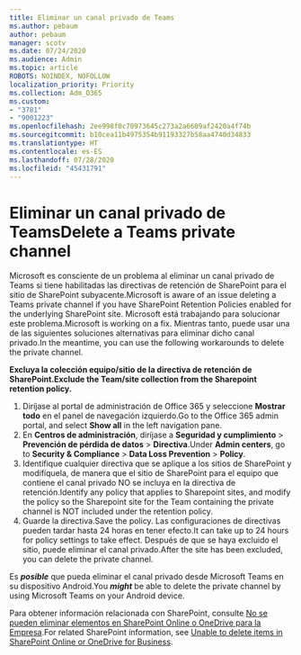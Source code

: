 ```yaml
---
title: Eliminar un canal privado de Teams
ms.author: pebaum
author: pebaum
manager: scotv
ms.date: 07/24/2020
ms.audience: Admin
ms.topic: article
ROBOTS: NOINDEX, NOFOLLOW
localization_priority: Priority
ms.collection: Adm_O365
ms.custom:
- "3781"
- "9001223"
ms.openlocfilehash: 2ee998f0c70973645c273a2a6609af2420a4f74b
ms.sourcegitcommit: b10cea11b4975354b91193327b58aa4740d34833
ms.translationtype: HT
ms.contentlocale: es-ES
ms.lasthandoff: 07/28/2020
ms.locfileid: "45431791"
---
```

# <a name="delete-a-teams-private-channel"></a><span data-ttu-id="9319e-102">Eliminar un canal privado de Teams</span><span class="sxs-lookup"><span data-stu-id="9319e-102">Delete a Teams private channel</span></span>

<span data-ttu-id="9319e-103">Microsoft es consciente de un problema al eliminar un canal privado de Teams si tiene habilitadas las directivas de retención de SharePoint para el sitio de SharePoint subyacente.</span><span class="sxs-lookup"><span data-stu-id="9319e-103">Microsoft is aware of an issue deleting a Teams private channel if you have SharePoint Retention Policies enabled for the underlying SharePoint site.</span></span> <span data-ttu-id="9319e-104">Microsoft está trabajando para solucionar este problema.</span><span class="sxs-lookup"><span data-stu-id="9319e-104">Microsoft is working on a fix.</span></span> <span data-ttu-id="9319e-105">Mientras tanto, puede usar una de las siguientes soluciones alternativas para eliminar dicho canal privado.</span><span class="sxs-lookup"><span data-stu-id="9319e-105">In the meantime, you can use the following workarounds to delete the private channel.</span></span>

<span data-ttu-id="9319e-106">**Excluya la colección equipo/sitio de la directiva de retención de SharePoint.**</span><span class="sxs-lookup"><span data-stu-id="9319e-106">**Exclude the Team/site collection from the Sharepoint retention policy.**</span></span>

1. <span data-ttu-id="9319e-107">Diríjase al portal de administración de Office 365 y seleccione **Mostrar todo** en el panel de navegación izquierdo.</span><span class="sxs-lookup"><span data-stu-id="9319e-107">Go to the Office 365 admin portal, and select **Show all** in the left navigation pane.</span></span>
2. <span data-ttu-id="9319e-108">En **Centros de administración**, diríjase a **Seguridad y cumplimiento** > **Prevención de pérdida de datos** > **Directiva**.</span><span class="sxs-lookup"><span data-stu-id="9319e-108">Under **Admin centers**, go to **Security & Compliance** > **Data Loss Prevention** > **Policy**.</span></span>
3. <span data-ttu-id="9319e-109">Identifique cualquier directiva que se aplique a los sitios de SharePoint y modifíquela, de manera que el sitio de SharePoint para el equipo que contiene el canal privado NO se incluya en la directiva de retención.</span><span class="sxs-lookup"><span data-stu-id="9319e-109">Identify any policy that applies to Sharepoint sites, and modify the policy so the Sharepoint site for the Team containing the private channel is NOT included under the retention policy.</span></span>
4. <span data-ttu-id="9319e-110">Guarde la directiva.</span><span class="sxs-lookup"><span data-stu-id="9319e-110">Save the policy.</span></span>
    <span data-ttu-id="9319e-111">Las configuraciones de directivas pueden tardar hasta 24 horas en tener efecto.</span><span class="sxs-lookup"><span data-stu-id="9319e-111">It can take up to 24 hours for policy settings to take effect.</span></span>
    <span data-ttu-id="9319e-112">Después de que se haya excluido el sitio, puede eliminar el canal privado.</span><span class="sxs-lookup"><span data-stu-id="9319e-112">After the site has been excluded, you can delete the private channel.</span></span>  
    
<span data-ttu-id="9319e-113">Es ***posible*** que pueda eliminar el canal privado desde Microsoft Teams en su dispositivo Android.</span><span class="sxs-lookup"><span data-stu-id="9319e-113">You  ***might*** be able to delete the private channel by using Microsoft Teams on your Android device.</span></span> 

<span data-ttu-id="9319e-114">Para obtener información relacionada con SharePoint, consulte [No se pueden eliminar elementos en SharePoint Online o OneDrive para la Empresa](https://docs.microsoft.com/alchemyinsights/retention-policy-ediscovery-hold).</span><span class="sxs-lookup"><span data-stu-id="9319e-114">For related SharePoint information, see [Unable to delete items in SharePoint Online or OneDrive for Business](https://docs.microsoft.com/alchemyinsights/retention-policy-ediscovery-hold).</span></span>